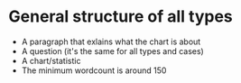 # General structure of all types

- A paragraph that exlains what the chart is about
- A question (it's the same for all types and cases)
- A chart/statistic 
- The minimum wordcount is around 150
